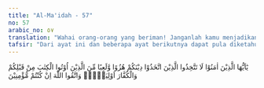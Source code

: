 ```yaml
---
title: "Al-Ma'idah - 57"
no: 57
arabic_no: ٥٧
translation: "Wahai orang-orang yang beriman! Janganlah kamu menjadikan pemimpinmu orang-orang yang membuat agamamu jadi bahan ejekan dan permainan, (yaitu) di antara orang-orang yang telah diberi kitab sebelummu dan orang-orang kafir (orang musyrik). Dan bertakwalah kepada Allah jika kamu orang-orang beriman."
tafsir: "Dari ayat ini dan beberapa ayat berikutnya dapat pula diketahui sebab-sebab timbulnya larangan menjadikan orang-orang kafir itu sebagai pelindung dan penolong.\n\nMenurut riwayat Ibnu Ishak dan jamaah dari Ibnu Abbas diceritakan bahwa Rifa'ah bin Zaid bin Attabut dan Suwaid Ibnu Haris, keduanya adalah orang-orang munafik yang menyatakan dirinya beragama Islam, sehingga banyak orang-orang Islam yang berteman akrab dengan mereka, maka turunlah ayat ini.\n\nAyat ini melarang orang beriman untuk menjadikan orang kafir yang suka mengejek dan mempermainkan agama Islam, untuk menjadi teman setia, pelindung dan penolong. baik orang-orang kafir asli, penyembah api, berhala dsb, maupun yang tidak asli seperti Ahli Kitab, yaitu orang-orang Yahudi dan Nasrani.\n\nSebagian ahli tafsir menerangkan antara lain sebagai berikut: Islam membedakan antara Ahli Kitab dengan orang-orang kafir musyrik Arab, yaitu memperbolehkan makan hewan sembelihan Ahli Kitab dan mengawini wanita-wanita mereka dengan syarat-syarat tertentu seperti tersebut dalam Surah al-Ma'idah/5:5, dan dilarang berdebat dengan mereka yang zalim, sebagaimana diterangkan dalam Surah al-'Ankabut. Dalam ayat ini istilah \"Ahli Kitab\" itu, adalah sebutan bagi orang-orang yang beragama Yahudi dan Nasrani, sekalipun Taurat dan lnjil yang menjadi kitab suci mereka itu telah dicampuri oleh perkataan manusia dan mereka tidak beriman kepada Al-Qur'an.221) Adapun sebutan Musyrik atau Musyrikin itu adalah untuk orang-orang kafir asli, karena mereka dari semula menyekutukan Allah, sedang orang-orang Ahli Kitab, unsur memperserikatkan Allah yang terdapat dalam pokok akidah mereka itu datang kemudian, bukan dari ajaran mereka yang asli.\n\nSelanjutnya Allah memerintahkan orang-orang mukmin untuk bertakwa dan menjauhi larangan-Nya, yaitu berteman akrab dengan orang-orang kafir baik kafir asli maupun kafir dari Ahli Kitab karena tidak ada alasan lagi bagi orang-orang yang benar-benar beriman untuk berteman akrab atau tolong menolong dengan orang-orang kafir yang mengejek dan mempermainkan agama lain"
---
```


يٰٓاَيُّهَا الَّذِيْنَ اٰمَنُوْا لَا تَتَّخِذُوا الَّذِيْنَ اتَّخَذُوْا دِيْنَكُمْ هُزُوًا وَّلَعِبًا مِّنَ الَّذِيْنَ اُوْتُوا الْكِتٰبَ مِنْ قَبْلِكُمْ وَالْكُفَّارَ اَوْلِيَاۤءَۚ وَاتَّقُوا اللّٰهَ اِنْ كُنْتُمْ مُّؤْمِنِيْنَ
